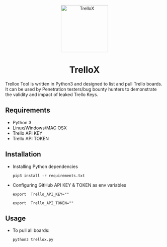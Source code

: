 <p align="center">
  <img width="150" src="https://user-images.githubusercontent.com/55149010/137587382-e791e6bc-9d96-48dc-ace9-b158e76098b6.png" alt="TrelloX">
<h1 align="center">TrelloX</h1>
</p>


Trellox Tool is written in Python3 and designed to list and pull Trello boards. It can be used by Penetration testers/bug bounty hunters to demonstrate the validity and impact of leaked Trello Keys.  


## Requirements <br>
* Python 3
* Linux/Windows/MAC OSX
* Trello API KEY
* Trello API TOKEN

## Installation 

* Installing Python dependencies 

   ```pip3 install -r requirements.txt```

* Configuring GitHub API KEY & TOKEN as env variables

   ```export  Trello_API_KEY=""```
   
   ```export  Trello_API_TOKEN=""```
 

## Usage

* To pull all boards: 

   ```python3 trellox.py```
   


